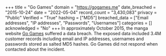 +++
title = "Go Games"
domain = "https://gogames.me"
date_breached = "2015-10-24"
date = "2022-05-04"
record_count = "3,430,083"
privacy = "Public"
Verified = "True"
hashing = ["MD5"]
breached_data = ["Email addresses", "IP addresses", "Passwords", "Usernames"]
categories = []
acknowledged = "No"
+++
In approximately October 2015, the manga website <a href="http://gogames.me" target="_blank" rel="noopener">Go Games</a> suffered a data breach. The exposed data included 3.4M customer records including email and IP addresses, usernames and passwords stored as salted MD5 hashes. Go Games did not respond when contacted about the incident.
